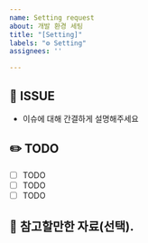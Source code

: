 ```yaml
---
name: Setting request
about: 개발 환경 세팅
title: "[Setting]"
labels: "⚙ Setting"
assignees: ''

---
```


## 🚀 ISSUE

* 이슈에 대해 간결하게 설명해주세요

## ✏️ TODO

- [ ] TODO
- [ ] TODO
- [ ] TODO

## 📃 참고할만한 자료(선택).
